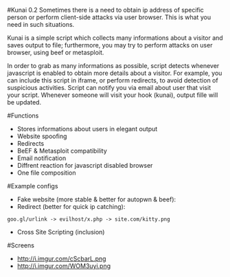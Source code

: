 #Kunai 0.2
Sometimes there is a need to obtain ip address of specific person or perform client-side attacks via user browser. This is what you need in such situations.

Kunai is a simple script which collects many informations about a visitor and saves output to file; furthermore, you may try to perform attacks on user browser, using beef or metasploit. 

In order to grab as many informations as possible, script detects whenever javascript is enabled to obtain more details about a visitor. For example, you can include this script in iframe, or perform redirects, to avoid detection of suspicious activities. Script can notify you via email about user that visit your script. Whenever someone will visit your hook (kunai), output fille will be updated.

#Functions
- Stores informations about users in elegant output
- Website spoofing
- Redirects
- BeEF & Metasploit compatibility
- Email notification
- Diffrent reaction for javascript disabled browser
- One file composition

#Example configs
- Fake website (more stable & better for autopwn & beef):
- Redirect (better for quick ip catching):
```
goo.gl/urlink -> evilhost/x.php -> site.com/kitty.png
```
- Cross Site Scripting (inclusion)

#Screens
- http://i.imgur.com/cScbarL.png
- http://i.imgur.com/WOM3uyi.png



